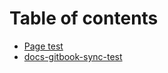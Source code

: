 # Table of contents

* [Page test](README.md)
* [docs-gitbook-sync-test](docs-gitbook-sync-test.md)
